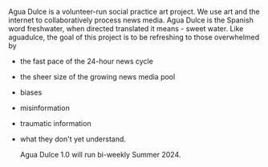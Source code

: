 Agua Dulce is a volunteer-run social practice art project. We use art and the internet to collaboratively process news media.
Agua Dulce is the Spanish word freshwater, when directed translated it means - sweet water. Like aguadulce, the goal of this project is
to be refreshing to those overwhelmed by  

- the fast pace of the 24-hour news cycle
- the sheer size of the growing news media pool
- biases
- misinformation
- traumatic information
- what they don't yet understand. 

  Agua Dulce 1.0 will run bi-weekly Summer 2024.

  
